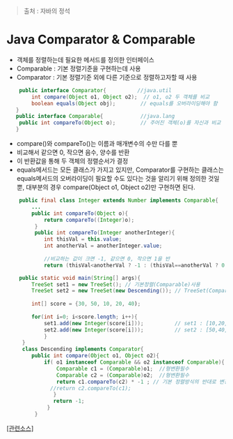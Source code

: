 > 출처 : 자바의 정석

# Java Comparator & Comparable
* 객체를 정렬하는데 필요한 메서드를 정의한 인터페이스
* Comparable : 기본 정렬기준을 구현하는데 사용
* Comparator : 기본 정렬기준 외에 다른 기준으로 정렬하고자할 때 사용
```java
	public interface Comparator{          //java.util
    	int compare(Object o1, Object o2);  // o1, o2 두 객체를 비교
        boolean equals(Object obj);        // equals를 오버라이딩해야 함
   }
   public interface Comparable{            //java.lang
   	public int compareTo(Object o);        // 주어진 객체(o)를 자신과 비교
   }
```
* compare()와 compareTo()는 이름과 매개변수의 수만 다를 뿐
* 비교해서 같으면 0, 작으면 음수, 양수를 반환
* 이 반환값을 통해 두 객체의 정렬순서가 결정
* equals메서드는 모든 클래스가 가지고 있지만, Comparator를 구현하는 클래스는 equals메서드의 오버라이딩이 필요할 수도 있다는 것을 알리기 위해 정의한 것일 뿐, 대부분의 경우 compare(Object o1, Object o2)만 구현하면 된다.

```java
	public final class Integer extends Number implements Comparable{
    	...
        public int compareTo(Object o){
        	return compareTo((Integer)o);
         }
         public int compareTo(Integer anotherInteger){
         	int thisVal = this.value;
            int anotherVal = anotherInteger.value;
            
            //비교하는 값이 크면 -1, 같으면 0, 작으면 1을 반
            return (thisVal<anotherVal ? -1 : (thisVal==anotherVal ? 0 : 1) );
```


```java
	public static void main(String[] args){
    	TreeSet set1 = new TreeSet(); // 기본정렬(Comparable)사용
        TreeSet set2 = new TreeSet(new Descending()); // TreeSet(Comparaotr c)
        
        int[] score = {30, 50, 10, 20, 40);
        
        for(int i=0; i<score.length; i++){
        	set1.add(new Integer(score[i]));          // set1 : [10,20,30,40,50] 
            set2.add(new Integer(score[i]));		  // set2 : [50,40,30,20,10]
            }
     }
     class Descending implements Comparator{
     	public int compare(Object o1, Object o2){
        	if( o1 instanceof Comparable && o2 instanceof Comparable){
            	Comparable c1 = (Comparable)o1;  //형변환필수
                Comparable c2 = (Comparable)o2;  //형변환필수
                return c1.compareTo(c2) * -1 ; // 기본 정렬방식의 반대로 변경
              //return c2.compareTo(c1);
               }
               return -1;
             }
         }
```
[[관련소스]](https://github.com/HaeSeongPark/TIL/blob/master/JavaStudySource/src/ch11/ComparatorEx.java)
